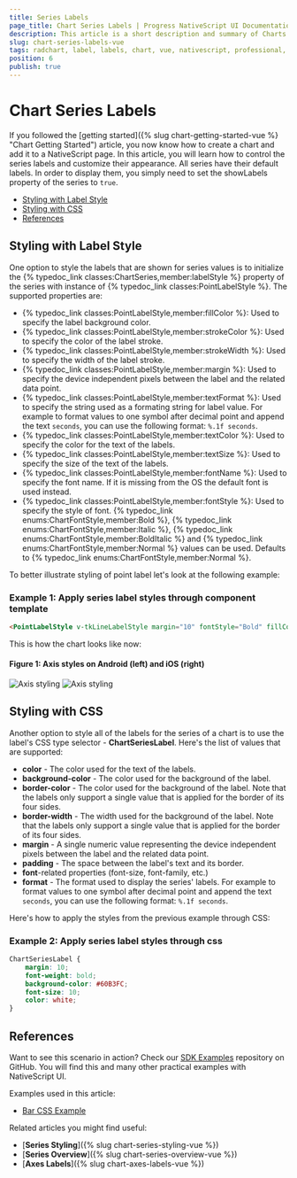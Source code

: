 ```yaml
---
title: Series Labels
page_title: Chart Series Labels | Progress NativeScript UI Documentation
description: This article is a short description and summary of Charts labels features.
slug: chart-series-labels-vue
tags: radchart, label, labels, chart, vue, nativescript, professional, ui
position: 6
publish: true
---
```


# Chart Series Labels

If you followed the [getting started]({% slug chart-getting-started-vue %} "Chart Getting Started") article, you now know how to create a chart and add it to a NativeScript page. In this article, you will learn how to control the series labels and customize their appearance. All series have their default labels. In order to display them, you simply need to set the showLabels property of the series to `true`.

* [Styling with Label Style](#styling-with-label-style)
* [Styling with CSS](#styling-with-css)
* [References](#references)

## Styling with Label Style

One option to style the labels that are shown for series values is to initialize the {% typedoc_link classes:ChartSeries,member:labelStyle %} property of the series with instance of {% typedoc_link classes:PointLabelStyle %}. The supported properties are:

* {% typedoc_link classes:PointLabelStyle,member:fillColor %}: Used to specify the label background color.
* {% typedoc_link classes:PointLabelStyle,member:strokeColor %}: Used to specify the color of the label stroke.
* {% typedoc_link classes:PointLabelStyle,member:strokeWidth %}: Used to specify the width of the label stroke.
* {% typedoc_link classes:PointLabelStyle,member:margin %}: Used to specify the device independent pixels between the label and the related data point.
* {% typedoc_link classes:PointLabelStyle,member:textFormat %}: Used to specify the string used as a formating string for label value. For example to format values to one symbol after decimal point and append the text `seconds`, you can use the following format: `%.1f seconds`.
* {% typedoc_link classes:PointLabelStyle,member:textColor %}: Used to specify the color for the text of the labels.
* {% typedoc_link classes:PointLabelStyle,member:textSize %}: Used to specify the size of the text of the labels.
* {% typedoc_link classes:PointLabelStyle,member:fontName %}: Used to specify the font name. If it is missing from the OS the default font is used instead.
* {% typedoc_link classes:PointLabelStyle,member:fontStyle %}: Used to specify the style of font. {% typedoc_link enums:ChartFontStyle,member:Bold %}, {% typedoc_link enums:ChartFontStyle,member:Italic %}, {% typedoc_link enums:ChartFontStyle,member:BoldItalic %} and {% typedoc_link enums:ChartFontStyle,member:Normal %} values can be used. Defaults to {% typedoc_link enums:ChartFontStyle,member:Normal %}.

To better illustrate styling of point label let's look at the following example:

### Example 1: Apply series label styles through component template

``` HTML
<PointLabelStyle v-tkLineLabelStyle margin="10" fontStyle="Bold" fillColor="#60B3FC" textSize="10" textColor="White"></PointLabelStyle>
```

This is how the chart looks like now:

#### Figure 1: Axis styles on Android (left) and iOS (right)

![Axis styling](../../../../ui/img/ns_ui//labels_styling_android.png "Labels Styling on Android") ![Axis styling](../../../../ui/img/ns_ui//labels_styling_ios.png "Labels Styling on iOS")

## Styling with CSS

Another option to style all of the labels for the series of a chart is to use the label's CSS type selector - **ChartSeriesLabel**. Here's the list of values that are supported:

* **color** - The color used for the text of the labels.
* **background-color** - The color used for the background of the label.
* **border-color** - The color used for the background of the label. Note that the labels only support a single value that is applied for the border of its four sides.
* **border-width** - The width used for the background of the label. Note that the labels only support a single value that is applied for the border of its four sides.
* **margin** - A single numeric value representing the device independent pixels between the label and the related data point.
* **padding** - The space between the label's text and its border.
* **font**-related properties (font-size, font-family, etc.)
* **format** -  The format used to display the series' labels. For example to format values to one symbol after decimal point and append the text `seconds`, you can use the following format: `%.1f seconds`.

Here's how to apply the styles from the previous example through CSS:

### Example 2: Apply series label styles through css

``` CSS
ChartSeriesLabel {
    margin: 10;
    font-weight: bold;
    background-color: #60B3FC;
    font-size: 10;
    color: white;
}
```

## References

Want to see this scenario in action?
Check our [SDK Examples](https://github.com/NativeScript/nativescript-ui-samples-vue) repository on GitHub. You will find this and many other practical examples with NativeScript UI.

Examples used in this article:

* [Bar CSS Example](https://github.com/NativeScript/nativescript-ui-samples-vue/tree/master/chart/app/examples/css)

Related articles you might find useful:

* [**Series Styling**]({% slug chart-series-styling-vue %})
* [**Series Overview**]({% slug chart-series-overview-vue %})
* [**Axes Labels**]({% slug chart-axes-labels-vue %})
